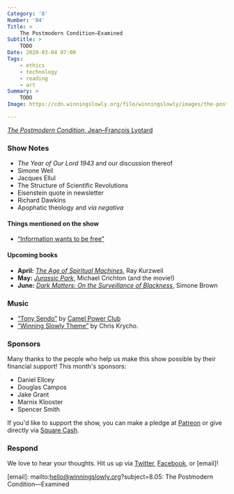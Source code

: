 ```yaml
---
Category: '8'
Number: '04'
Title: >
    The Postmodern Condition—Examined
Subtitle: >
    TODO
Date: 2020-03-04 07:00
Tags:
    - ethics
    - technology
    - reading
    - art
Summary: >
    TODO
Image: https://cdn.winningslowly.org/file/winningslowly/images/the-postmodern-condition.jpg

---
```


[<cite>The Postmodern Condition</cite>, Jean–François Lyotard](https://www.alibris.com/The-Postmodern-Condition-A-Report-on-Knowledge-Jean-Francois-Lyotard/book/5256171)

### Show Notes

- <cite>The Year of Our Lord 1943</cite> and our discussion thereof
- Simone Weil
- Jacques Ellul
- The Structure of Scientific Revolutions
- Eisenstein quote in newsletter
- Richard Dawkins
- Apophatic theology and <i>via negativa</i>

#### Things mentioned on the show

- [“Information wants to be free”](https://en.wikipedia.org/wiki/Information_wants_to_be_free)

#### Upcoming books

- **April:** [<cite>The Age of Spiritual Machines</cite>](https://www.alibris.com/The-Age-of-Spiritual-Machines-Ray-Kurzweil-PhD/book/167799?matches=156), Ray Kurzweil 
- **May:** [<cite>Jurassic Park</cite>](https://www.alibris.com/Jurassic-Park-Michael-Crichton/book/3483033?matches=846), Michael Crichton (and the movie!)
- **June:** [<cite>Dark Matters: On the Surveillance of Blackness</cite>](https://www.alibris.com/Dark-Matters-On-the-Surveillance-of-Blackness-Simone-Browne/book/32087130?matches=27), Simone Brown

### Music

* [“Tony Sendo”](https://menaceparis.bandcamp.com/track/tony-sendo-2) by [Camel Power Club](https://menaceparis.bandcamp.com/album/bluestaeb-s-fidelity-present-underground-canopy)
* [“Winning Slowly Theme”](https://soundcloud.com/chriskrycho/winning-slowly) by Chris Krycho.

### Sponsors

Many thanks to the people who help us make this show possible by their financial support! This month's sponsors:

* Daniel Ellcey
* Douglas Campos
* Jake Grant
* Marnix Klooster
* Spencer Smith

If you'd like to support the show, you can make a pledge at <a href='https://www.patreon.com/winningslowly' rel='payment'>Patreon</a> or give directly via [Square Cash](https://cash.me/$winningslowly).

### Respond

We love to hear your thoughts. Hit us up via [Twitter](https://www.twitter.com/winningslowly), [Facebook](https://www.facebook.com/winningslowlypodcast), or [email]!

[email]: mailto:hello@winningslowly.org?subject=8.05: The Postmodern Condition—Examined
